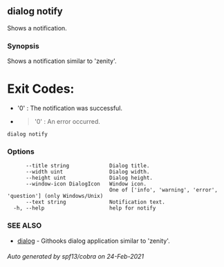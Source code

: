 ## dialog notify

Shows a notification.

### Synopsis

Shows a notification similar to 'zenity'.

# Exit Codes:

- '0' : The notification was successful.
- > '0' : An error occurred.

```
dialog notify
```

### Options

```
      --title string             Dialog title.
      --width uint               Dialog width.
      --height uint              Dialog height.
      --window-icon DialogIcon   Window icon.
                                 One of ['info', 'warning', 'error', 'question'] (only Windows/Unix)
      --text string              Notification text.
  -h, --help                     help for notify
```

### SEE ALSO

* [dialog](dialog.md)	 - Githooks dialog application similar to 'zenity'.

###### Auto generated by spf13/cobra on 24-Feb-2021
